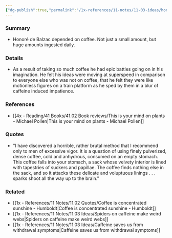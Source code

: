```yaml
---
{"dg-publish":true,"permalink":"/1x-references/11-notes/11-03-ideas/honore-de-balzac-was-dependent-on-caffeine-for-his-creative-output/","title":"Honore de Balzac was dependent on caffeine for his creative output","created":"2023-08-01T21:26:02.638+03:00","updated":"2024-02-14T20:18:30.740+03:00"}
---
```



### Summary
- Honoré de Balzac depended on coffee. Not just a small amount, but huge amounts ingested daily.

### Details
- As a result of taking so much coffee he had epic battles going on in his imagination. He felt his ideas were moving at superspeed in comparison to everyone else who was not on coffee, that he felt they were like motionless figures on a train platform as he sped by them in a blur of caffeine induced impatience.

### References
- [[4x - Reading/41 Books/41.02 Book reviews/This is your mind on plants - Michael Pollen\|This is your mind on plants - Michael Pollen]]

### Quotes
- "I have discovered a horrible, rather brutal method that I recommend only to men of excessive vigor. It is a question of using finely pulverized, dense coffee, cold and anhydrous, consumed on an empty stomach. This coffee falls into your stomach, a sack whose velvety interior is lined with tapestries of suckers and papillae. The coffee finds nothing else in the sack, and so it attacks these delicate and voluptuous linings . . . sparks shoot all the way up to the brain."

### Related
- [[1x - References/11 Notes/11.02 Quotes/Coffee is concentrated sunshine - Humboldt\|Coffee is concentrated sunshine - Humboldt]]
- [[1x - References/11 Notes/11.03 Ideas/Spiders on caffeine make weird webs\|Spiders on caffeine make weird webs]]
- [[1x - References/11 Notes/11.03 Ideas/Caffeine saves us from withdrawal symptoms\|Caffeine saves us from withdrawal symptoms]]
